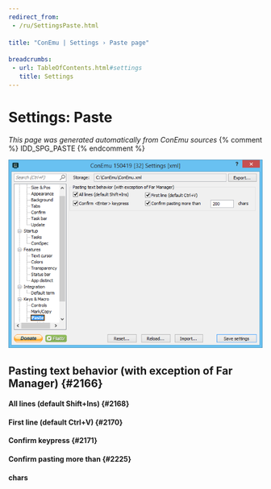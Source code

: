 ```yaml
---
redirect_from:
 - /ru/SettingsPaste.html

title: "ConEmu | Settings › Paste page"

breadcrumbs:
 - url: TableOfContents.html#settings
   title: Settings
---
```


# Settings: Paste

*This page was generated automatically from ConEmu sources*
{% comment %} IDD_SPG_PASTE {% endcomment %}

![ConEmu Settings: Paste](/img/Settings-Paste.png)



## Pasting text behavior (with exception of Far Manager)  {#2166}

#### All lines (default Shift+Ins)  {#2168}


#### First line (default Ctrl+V)  {#2170}


#### Confirm <Enter> keypress  {#2171}


#### Confirm pasting more than  {#2225}


#### chars




